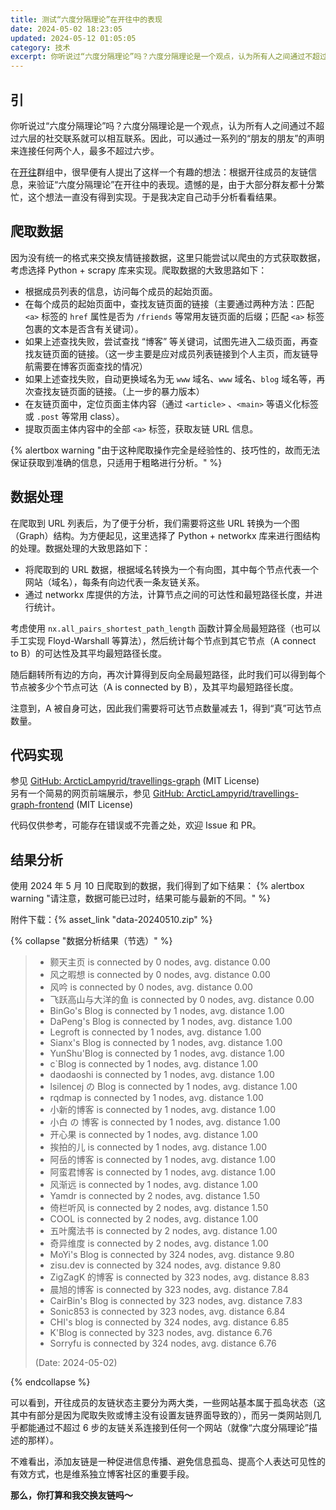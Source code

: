 ```yaml
---
title: 测试“六度分隔理论”在开往中的表现
date: 2024-05-02 18:23:05
updated: 2024-05-12 01:05:05
category: 技术
excerpt: 你听说过“六度分隔理论”吗？六度分隔理论是一个观点，认为所有人之间通过不超过六层的社交联系就可以相互联系。因此，可以通过一系列的“朋友的朋友”的声明来连接任何两个人，最多不超过六步。
---
```

## 引
你听说过“六度分隔理论”吗？六度分隔理论是一个观点，认为所有人之间通过不超过六层的社交联系就可以相互联系。因此，可以通过一系列的“朋友的朋友”的声明来连接任何两个人，最多不超过六步。

在[开往](https://www.travellings.cn/)群组中，很早便有人提出了这样一个有趣的想法：根据开往成员的友链信息，来验证“六度分隔理论”在开往中的表现。遗憾的是，由于大部分群友都十分繁忙，这个想法一直没有得到实现。于是我决定自己动手分析看看结果。

## 爬取数据
因为没有统一的格式来交换友情链接数据，这里只能尝试以爬虫的方式获取数据，考虑选择 Python + scrapy 库来实现。爬取数据的大致思路如下：
- 根据成员列表的信息，访问每个成员的起始页面。
- 在每个成员的起始页面中，查找友链页面的链接（主要通过两种方法：匹配 `<a>` 标签的 `href` 属性是否为 `/friends` 等常用友链页面的后缀；匹配 `<a>` 标签包裹的文本是否含有关键词）。
- 如果上述查找失败，尝试查找 “博客” 等关键词，试图先进入二级页面，再查找友链页面的链接。（这一步主要是应对成员列表链接到个人主页，而友链导航需要在博客页面查找的情况）
- 如果上述查找失败，自动更换域名为无 `www` 域名、`www` 域名、`blog` 域名等，再次查找友链页面的链接。（上一步的暴力版本）
- 在友链页面中，定位页面主体内容（通过 `<article>` 、`<main>` 等语义化标签或 `.post` 等常用 class）。
- 提取页面主体内容中的全部 `<a>` 标签，获取友链 URL 信息。

{% alertbox warning "由于这种爬取操作完全是经验性的、技巧性的，故而无法保证获取到准确的信息，只适用于粗略进行分析。" %}

## 数据处理
在爬取到 URL 列表后，为了便于分析，我们需要将这些 URL 转换为一个图（Graph）结构。为方便起见，这里选择了 Python + networkx 库来进行图结构的处理。数据处理的大致思路如下：
- 将爬取到的 URL 数据，根据域名转换为一个有向图，其中每个节点代表一个网站（域名），每条有向边代表一条友链关系。
- 通过 networkx 库提供的方法，计算节点之间的可达性和最短路径长度，并进行统计。

考虑使用 `nx.all_pairs_shortest_path_length` 函数计算全局最短路径（也可以手工实现 Floyd-Warshall 等算法），然后统计每个节点到其它节点（A connect to B）的可达性及其平均最短路径长度。

随后翻转所有边的方向，再次计算得到反向全局最短路径，此时我们可以得到每个节点被多少个节点可达（A is connected by B），及其平均最短路径长度。

注意到，A 被自身可达，因此我们需要将可达节点数量减去 1，得到“真”可达节点数量。

## 代码实现
参见 [GitHub: ArcticLampyrid/travellings-graph](https://github.com/ArcticLampyrid/travellings-graph) \(MIT License\)  
另有一个简易的网页前端展示，参见 [GitHub: ArcticLampyrid/travellings-graph-frontend](https://github.com/ArcticLampyrid/travellings-graph-frontend) \(MIT License\)

代码仅供参考，可能存在错误或不完善之处，欢迎 Issue 和 PR。

## 结果分析
使用 2024 年 5 月 10 日爬取到的数据，我们得到了如下结果：
{% alertbox warning "请注意，数据可能已过时，结果可能与最新的不同。" %}

附件下载：{% asset_link "data-20240510.zip" %}

{% collapse "数据分析结果（节选）" %}
> - 颢天主页 is connected by 0 nodes, avg. distance 0.00
> - 风之暇想 is connected by 0 nodes, avg. distance 0.00
> - 风吟 is connected by 0 nodes, avg. distance 0.00
> - 飞跃高山与大洋的鱼 is connected by 0 nodes, avg. distance 0.00
> - BinGo's Blog is connected by 1 nodes, avg. distance 1.00
> - DaPeng's Blog is connected by 1 nodes, avg. distance 1.00
> - Legroft is connected by 1 nodes, avg. distance 1.00
> - Sianx's Blog is connected by 1 nodes, avg. distance 1.00
> - YunShu'Blog is connected by 1 nodes, avg. distance 1.00
> - c`Blog is connected by 1 nodes, avg. distance 1.00
> - daodaoshi is connected by 1 nodes, avg. distance 1.00
> - lsilencej の Blog is connected by 1 nodes, avg. distance 1.00
> - rqdmap is connected by 1 nodes, avg. distance 1.00
> - 小新的博客 is connected by 1 nodes, avg. distance 1.00
> - 小白 の 博客 is connected by 1 nodes, avg. distance 1.00
> - 开心果 is connected by 1 nodes, avg. distance 1.00
> - 挨拍的儿 is connected by 1 nodes, avg. distance 1.00
> - 阿岳的博客 is connected by 1 nodes, avg. distance 1.00
> - 阿蛮君博客 is connected by 1 nodes, avg. distance 1.00
> - 风渐远 is connected by 1 nodes, avg. distance 1.00
> - Yamdr is connected by 2 nodes, avg. distance 1.50
> - 倚栏听风 is connected by 2 nodes, avg. distance 1.50
> - COOL is connected by 2 nodes, avg. distance 1.00
> - 五叶魔法书 is connected by 2 nodes, avg. distance 1.00
> - 奇异维度 is connected by 2 nodes, avg. distance 1.00
> - MoYi's Blog is connected by 324 nodes, avg. distance 9.80
> - zisu.dev is connected by 324 nodes, avg. distance 9.80
> - ZigZagK 的博客 is connected by 323 nodes, avg. distance 8.83
> - 晨旭的博客 is connected by 323 nodes, avg. distance 7.84
> - CairBin's Blog is connected by 323 nodes, avg. distance 7.83
> - Sonic853 is connected by 323 nodes, avg. distance 6.84
> - CHI's blog is connected by 324 nodes, avg. distance 6.85
> - K'Blog is connected by 323 nodes, avg. distance 6.76
> - Sorryfu is connected by 324 nodes, avg. distance 6.76
> 
> (Date: 2024-05-02)

{% endcollapse %}

可以看到，开往成员的友链状态主要分为两大类，一些网站基本属于孤岛状态（这其中有部分是因为爬取失败或博主没有设置友链界面导致的），而另一类网站则几乎都能通过不超过 6 步的友链关系连接到任何一个网站（就像“六度分隔理论”描述的那样）。

不难看出，添加友链是一种促进信息传播、避免信息孤岛、提高个人表达可见性的有效方式，也是维系独立博客社区的重要手段。

**那么，你打算和我交换友链吗～**
